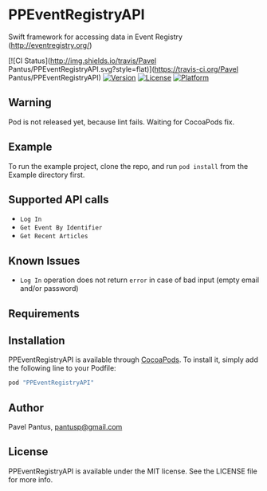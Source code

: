 # PPEventRegistryAPI
Swift framework for accessing data in Event Registry (http://eventregistry.org/)

[![CI Status](http://img.shields.io/travis/Pavel Pantus/PPEventRegistryAPI.svg?style=flat)](https://travis-ci.org/Pavel Pantus/PPEventRegistryAPI)
[![Version](https://img.shields.io/cocoapods/v/PPEventRegistryAPI.svg?style=flat)](http://cocoapods.org/pods/PPEventRegistryAPI)
[![License](https://img.shields.io/cocoapods/l/PPEventRegistryAPI.svg?style=flat)](http://cocoapods.org/pods/PPEventRegistryAPI)
[![Platform](https://img.shields.io/cocoapods/p/PPEventRegistryAPI.svg?style=flat)](http://cocoapods.org/pods/PPEventRegistryAPI)

## Warning
Pod is not released yet, because lint fails. Waiting for CocoaPods fix.

## Example

To run the example project, clone the repo, and run `pod install` from the Example directory first.

## Supported API calls

- `Log In`
- `Get Event By Identifier`
- `Get Recent Articles`

## Known Issues

- `Log In` operation does not return `error` in case of bad input (empty email and/or password)

## Requirements

## Installation

PPEventRegistryAPI is available through [CocoaPods](http://cocoapods.org). To install
it, simply add the following line to your Podfile:

```ruby
pod "PPEventRegistryAPI"
```

## Author

Pavel Pantus, pantusp@gmail.com

## License

PPEventRegistryAPI is available under the MIT license. See the LICENSE file for more info.
